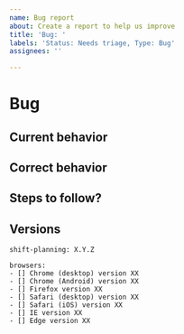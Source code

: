 ```yaml
---
name: Bug report
about: Create a report to help us improve
title: 'Bug: '
labels: 'Status: Needs triage, Type: Bug'
assignees: ''

---
```


# Bug

## Current behavior
<!-- What's the effect of the bug? Messages in the console? -->


## Correct behavior
<!-- What's the expected behavior? -->


## Steps to follow?
<!-- Step by step instructions / pictures -->


## Versions
<!-- Enter versions and check the affected browsers [-] -->
```
shift-planning: X.Y.Z

browsers:
- [] Chrome (desktop) version XX
- [] Chrome (Android) version XX
- [] Firefox version XX
- [] Safari (desktop) version XX
- [] Safari (iOS) version XX
- [] IE version XX
- [] Edge version XX
```

